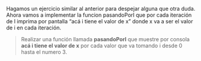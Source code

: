 Hagamos un ejercicio similar al anterior para despejar alguna que otra duda.
Ahora vamos a implementar la funcion pasandoPorI que por cada iteración de I imprima por pantalla “acá i tiene el valor de x” donde x va a ser el valor de i en cada iteración.

> Realizar una función llamada **pasandoPorI** que muestre por consola **acá i tiene el valor de x** por cada valor que va tomando i desde 0 hasta el numero 3.